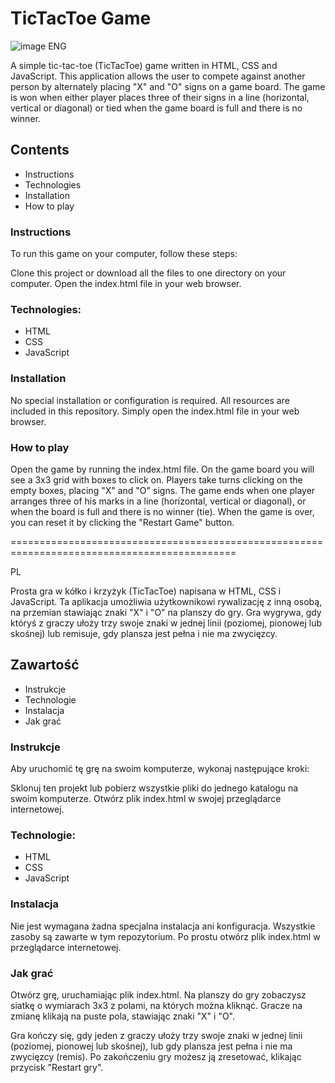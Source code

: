 # TicTacToe Game



![image](https://github.com/SebastianK2000/TicTacToeSimpleGame/assets/127401994/d2097343-f578-491c-a314-662ca42bf827)
ENG

A simple tic-tac-toe (TicTacToe) game written in HTML, CSS and JavaScript. This application allows the user to compete against another person by alternately placing "X" and "O" signs on a game board. The game is won when either player places three of their signs in a line (horizontal, vertical or diagonal) or tied when the game board is full and there is no winner.

## Contents
- Instructions
- Technologies
- Installation
- How to play

### Instructions
To run this game on your computer, follow these steps:

Clone this project or download all the files to one directory on your computer.
Open the index.html file in your web browser.

### Technologies:
- HTML
- CSS
- JavaScript

### Installation
No special installation or configuration is required. All resources are included in this repository. Simply open the index.html file in your web browser.

### How to play
Open the game by running the index.html file.
On the game board you will see a 3x3 grid with boxes to click on.
Players take turns clicking on the empty boxes, placing "X" and "O" signs.
The game ends when one player arranges three of his marks in a line (horizontal, vertical or diagonal), or when the board is full and there is no winner (tie).
When the game is over, you can reset it by clicking the "Restart Game" button.

=============================================================================================

PL

Prosta gra w kółko i krzyżyk (TicTacToe) napisana w HTML, CSS i JavaScript. Ta aplikacja umożliwia użytkownikowi rywalizację z inną osobą, na przemian stawiając znaki "X" i "O" na planszy do gry. Gra wygrywa, gdy któryś z graczy ułoży trzy swoje znaki w jednej linii (poziomej, pionowej lub skośnej) lub remisuje, gdy plansza jest pełna i nie ma zwycięzcy.

## Zawartość
- Instrukcje
- Technologie
- Instalacja
- Jak grać

### Instrukcje
Aby uruchomić tę grę na swoim komputerze, wykonaj następujące kroki:

Sklonuj ten projekt lub pobierz wszystkie pliki do jednego katalogu na swoim komputerze.
Otwórz plik index.html w swojej przeglądarce internetowej.

### Technologie:
- HTML
- CSS
- JavaScript

### Instalacja
Nie jest wymagana żadna specjalna instalacja ani konfiguracja. Wszystkie zasoby są zawarte w tym repozytorium. Po prostu otwórz plik index.html w przeglądarce internetowej.

### Jak grać
Otwórz grę, uruchamiając plik index.html.
Na planszy do gry zobaczysz siatkę o wymiarach 3x3 z polami, na których można kliknąć.
Gracze na zmianę klikają na puste pola, stawiając znaki "X" i "O".

Gra kończy się, gdy jeden z graczy ułoży trzy swoje znaki w jednej linii (poziomej, pionowej lub skośnej), lub gdy plansza jest pełna i nie ma zwycięzcy (remis).
Po zakończeniu gry możesz ją zresetować, klikając przycisk "Restart gry".
